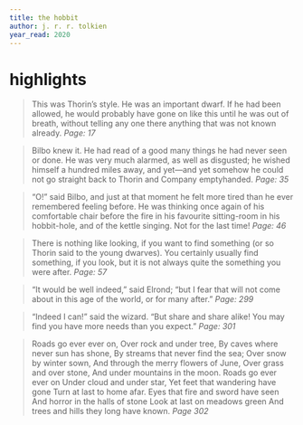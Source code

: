 ```yaml
---
title: the hobbit
author: j. r. r. tolkien
year_read: 2020
---
```


# highlights


> This was Thorin’s style. He was an important dwarf. If he had been allowed, he would probably have gone on like this until he was out of breath, without telling any one there anything that was not known already.
*Page: 17*


> Bilbo knew it. He had read of a good many things he had never seen or done. He was very much alarmed, as well as disgusted; he wished himself a hundred miles away, and yet—and yet somehow he could not go straight back to Thorin and Company emptyhanded.
*Page: 35*                


> “O!” said Bilbo, and just at that moment he felt more tired than he ever remembered feeling before. He was thinking once again of his comfortable chair before the fire in his favourite sitting-room in his hobbit-hole, and of the kettle singing. Not for the last time!
*Page: 46*              


> There is nothing like looking, if you want to find something (or so Thorin said to the young dwarves). You certainly usually find something, if you look, but it is not always quite the something you were after.
*Page: 57*        


> “It would be well indeed,” said Elrond; “but I fear that will not come about in this age of the world, or for many after.”
*Page: 299*              


> “Indeed I can!” said the wizard. “But share and share alike! You may find you have more needs than you expect.”
*Page: 301*              


> Roads go ever ever on,
> Over rock and under tree, By caves where never sun has shone,
> By streams that never find the sea; Over snow by winter sown,
> And through the merry flowers of June, Over grass and over stone,
> And under mountains in the moon. Roads go ever ever on
> Under cloud and under star, Yet feet that wandering have gone
> Turn at last to home afar. Eyes that fire and sword have seen
> And horror in the halls of stone Look at last on meadows green
> And trees and hills they long have known.
*Page 302*
